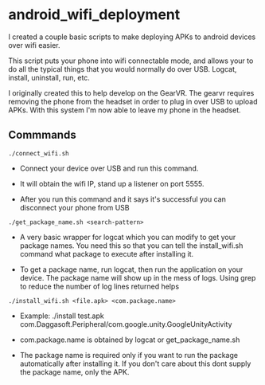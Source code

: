 # android_wifi_deployment
I created a couple basic scripts to make deploying APKs to android devices over wifi easier.

This script puts your phone into wifi connectable mode, and allows your to do all the typical things that you would normally do over USB. Logcat, install, uninstall, run, etc.

I originally created this to help develop on the GearVR. The gearvr requires removing the phone from the headset in order to plug in over USB to upload APKs. With this system I'm now able to leave my phone in the headset.

## Commmands
`./connect_wifi.sh`

  -  Connect your device over USB and run this command. 

  -  It will obtain the wifi IP, stand up a listener on port 5555.

  -  After you run this command and it says it's successful you can disconnect your phone from USB

`./get_package_name.sh <search-pattern>`

  -  A very basic wrapper for logcat which you can modify to get your package names. You need this so that you can tell the install_wifi.sh command what package to execute after installing it.

  -  To get a package name, run logcat, then run the application on your device. The package name will show up in the mess of logs. Using grep to reduce the number of log lines returned helps

`./install_wifi.sh <file.apk> <com.package.name>`

  -  Example: ./install test.apk com.Daggasoft.Peripheral/com.google.unity.GoogleUnityActivity

  -  com.package.name is obtained by logcat or get_package_name.sh

  -  The package name is required only if you want to run the package automatically after installing it. If you don't care about this dont supply the package name, only the APK.



